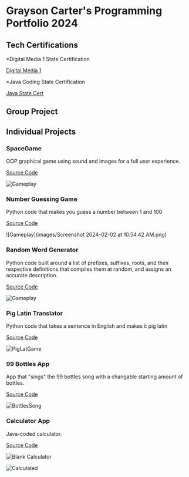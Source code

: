 # Grayson Carter's Programming Portfolio 2024

## Tech Certifications
*Digital Media 1 State Certification

[Digital Media 1](https://github.com/goober42/programmingportfolio/blob/main/images/graphiccert.pdf)

*Java Coding State Certification

[Java State Cert](https://github.com/goober42/programmingportfolio/blob/main/images/programcert.pdf)

## Group Project

## Individual Projects

### SpaceGame
OOP graphical game using sound and images for a full user experience.

[Source Code](https://github.com/goober42/programmingportfolio/blob/main/src/SpaceGame.zip)

![Gameplay](images/sg1.png)

### Number Guessing Game
Python code that makes you guess a number between 1 and 100

[Source Code](https://github.com/goober42/programmingportfolio/blob/main/src/main%20(4).py)

![Gameplay](images/Screenshot 2024-02-02 at 10.54.42 AM.png)

### Random Word Generator
Python code built around a list of prefixes, suffixes, roots, and their respective definitions that compiles them at random, and assigns an accurate description.

[Source Code](https://github.com/goober42/programmingportfolio/blob/main/src/wordgen.py)

![Gameplay](images/wordgen.png)

### Pig Latin Translator
Python code that takes a sentence in English and makes it pig latin

[Source Code](https://github.com/goober42/programmingportfolio/blob/main/src/piglatin.py)

![PigLatGame](images/piglatingame.png)

### 99 Bottles App
App that "sings" the 99 bottles song with a changable starting amount of bottles.

[Source Code](https://github.com/goober42/programmingportfolio/blob/main/src/bottles.py)

![BottlesSong](images/bottles.png)

### Calculator App
Java-coded calculator.

[Source Code](https://github.com/goober42/programmingportfolio/blob/main/src/Calculator.zip)

![Blank Calculator](images/BlankCalc.png)

![Calculated](images/Calculated.png)
